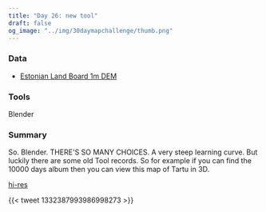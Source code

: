 ```yaml
---
title: "Day 26: new tool"
draft: false
og_image: "../img/30daymapchallenge/thumb.png"
---
```

### Data
- [Estonian Land Board 1m DEM](https://geoportaal.maaamet.ee/eng/Maps-and-Data/Elevation-data/Download-Elevation-Data-p664.html)

### Tools
Blender

### Summary
So. Blender. THERE'S SO MANY CHOICES. A very steep learning curve. But luckily
there are some old Tool records. So for example if you can find the 10000 days
album then you can view this map of Tartu in 3D.

[hi-res](https://tkardi.ee/writeup/img/30daymapchallenge/day-26-new-tool.png)

{{< tweet 1332387993986998273 >}}
